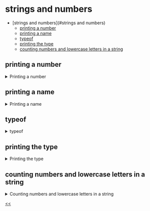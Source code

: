 # strings and numbers

- [strings and numbers](#strings and numbers)
  - [printing a number](#printing-a-number)
  - [printing a name](#printing-a-name)
  - [typeof](#typeof)
  - [printing the type](#printing-the-type)
  - [counting numbers and lowercase letters in a string](#counting-numbers-and-lowercase-letters-in-a-string)

## printing a number 
<details>
<summary>Printing a number</summary>

### description
Print the number corresponding to your age in the console.

### solution
[print-number.js](./print-number.js)

</details>

## printing a name
<details>
<summary>Printing a name</summary>

### description
Create a variable `name` with your name and log it to the console. The name should start with a capital Latin letter.

### solution
[print-name.js](./print-name.js)

</details>

## typeof
<details>
<summary>typeof</summary>

### description
Using the `typeof` operator, output the data type of the object `555` to the console.

### solution
[type-of.js](./type-of.js)

</details>

## printing the type
<details>
<summary>Printing the type</summary>

### description
Write a code that prints the type of these three objects to the console:
```
"an apple"
631
9.3
```

Make sure you print the type, not the actual object.

### solution
[print-type.js](./print-type.js)

</details>
 
## counting numbers and lowercase letters in a string
<details>
<summary>Counting numbers and lowercase letters in a string</summary>

### description
Counting numbers and lowercase letters in a string

>Hey there! This problem might be a bit unpredictable, but give it a go and let us know how you do!

Write a JavaScript program that takes a string as input, consisting of lowercase letters and numbers only. Your program must count how many numbers and letters are in the string and print both counts separated by a space. For example, if you have the string 'a1b2c3', your program should output '3 3'.

### examples
**Sample Input 1:**
```
a1b2c3
```

**Sample Output 1:**
```
3 3
```

**Sample Input 2:**
```
abcdef
```

**Sample Output 2:**
```
0 6
```

### solution
[count.js](./count.js)

</details>

[<<](../../../README.md)
